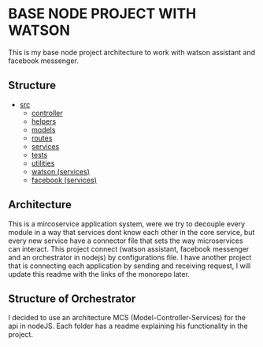 # BASE NODE PROJECT WITH WATSON

This is my base node project architecture to work with watson assistant and facebook messenger.

## Structure

* [src](/src)
  * [controller](/src/controller)
  * [helpers](/src/helpers)
  * [models](/src/models)
  * [routes](/src/routes)
  * [services](/src/services)
  * [tests](/src/test)
  * [utilities](/src/utilities)
  * [watson (services)](/src/watson)
  * [facebook (services)](/src/facebook)
  
  
## Architecture

This is a mircoservice application system, were we try to decouple every module in a way that services dont know each other in the core service, but every new service have a connector file that sets the way microservices can interact. This project connect (watson assistant, facebook messenger and an orchestrator in nodejs) by configurations file. I have another project that is connecting each application by sending and receiving request, I will update this readme with the links of the monorepo later.

## Structure of Orchestrator

I decided to use an architecture MCS (Model-Controller-Services) for the api in nodeJS. Each folder has a readme explaining his functionality in the project.
